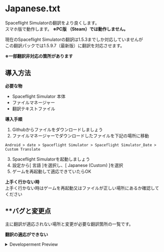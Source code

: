 # Japanese.txt
Spaceflight Simulatorの翻訳をより良くします。  
スマホ版で動作します。 **※PC版 （Steam）では動作しません。**

現在のSpaceflight Simulatorの翻訳は1.5.3までしか対応していませんが  
この翻訳パックでは1.5.9.7（最新版）に翻訳を対応させます。

**※一部翻訳非対応の箇所があります**

**導入方法**
---

**必要な物**
+ Spaceflight Simulator 本体
+ ファイルマネージャー
+ 翻訳テキストファイル

**導入手順**

1. Githubからファイルをダウンロードしましょう
2. ファイルマネージャーでダウンロードしたファイルを下記の場所に移動
``` Js
Android > date > Spaceflight Simulator > Spaceflight Simulator_Date > Custom Translate
```
3. Spaceflight Simulatorを起動しましょう
4. 設定から[ 言語 ]を選択し、[ Japanese (Custom) ]を選択
5. ゲームを再起動して適応できていたらOK

**上手く行かない時**  
上手く行かない時はゲームを再起動又はファイルが正しい場所にあるか確認してください  

**バグと変更点
---

主に翻訳が適応されない場所と変更が必要な翻訳箇所の一覧です。  

**翻訳の適応ができない**
<details>
<summary>Developerment Preview</summary>
初期画面のボタンとその内容の翻訳が適応できない問題です。  
主な理由として翻訳を適応するための記述が存在しないからです。
</details>
